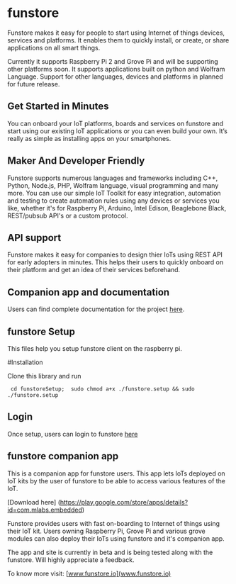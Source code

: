 # funstore

Funstore makes it  easy for people to start using Internet of things devices, services and platforms. It enables them to quickly install, or create, or share applications on all smart things.

Currently it supports Raspberry Pi 2 and Grove Pi and will be supporting other platforms soon. It supports applications built on python and Wolfram Language. Support for other languages, devices and platforms in planned for future release.

## Get Started in Minutes
You can onboard your IoT platforms, boards and services on funstore and start using our existing IoT applications or you can even build your own. It’s really as simple as installing apps on your smartphones.

## Maker And Developer Friendly
Funstore supports numerous languages and frameworks including C++, Python, Node.js, PHP, Wolfram language, visual programming and many more. You can use our simple IoT Toolkit for easy integration, automation and testing to create automation rules using any devices or services you like, whether it's for Raspberry Pi, Arduino, Intel Edison, Beaglebone Black, REST/pubsub API's or a custom protocol.

## API support
Funstore makes it easy for companies to design thier IoTs using REST API for early adopters in minutes. This helps their users to quickly onboard on their platform and get an idea of their services beforehand.

## Companion app and documentation
Users can find complete documentation for the project [here](http://funstore.io/documentation/).


## funstore Setup

This files help you setup funstore client on the raspberry pi.

#Installation

Clone this library and run

` 
cd funstoreSetup; 
sudo chmod a+x ./funstore.setup && sudo ./funstore.setup
`
## Login
Once setup, users can login to funstore [here](http://funstore.io/login)

## funstore companion app

This is a companion app for funstore users. This app lets IoTs deployed on IoT kits by the user of funstore to be able to access various features of the IoT. 

[Download here] (https://play.google.com/store/apps/details?id=com.mlabs.embedded)

Funstore provides users with fast on-boarding to Internet of things using their IoT kit. Users owning Raspberry Pi, Grove Pi and various grove modules can also deploy their IoTs using funstore and it's companion app.

The app and site is currently in beta and is being tested along with the funstore. Will highly appreciate a feedback.

To know more visit: [www.funstore.io](www.funstore.io)
